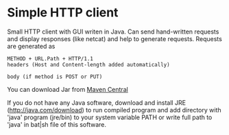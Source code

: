 # Simple HTTP client
Small HTTP client with GUI writen in Java.
Can send hand-written requests and display responses (like netcat) and help to generate requests.
Requests are generated as
```
METHOD + URL.Path + HTTP/1.1
headers (Host and Content-length added automatically)

body (if method is POST or PUT)
```

You can download Jar from [Maven Central](https://repo1.maven.org/maven2/com/github/kopilov/simplehttpclient/simplehttpclient/0.2/simplehttpclient-0.2.jar)

If you do not have any Java software, download and install JRE (http://java.com/download)
to run compiled program and add directory with 'java' program (jre/bin) to your
system variable PATH or write full path to 'java' in bat|sh file of this software.

